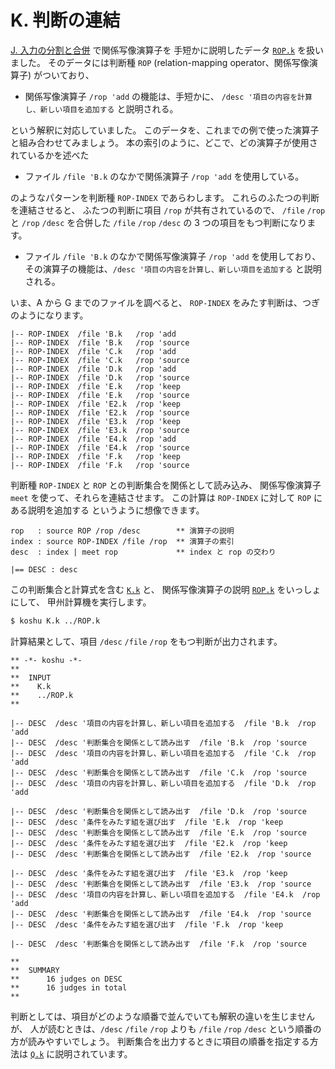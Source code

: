 # K. 判断の連結


[J. 入力の分割と合併][J] で関係写像演算子を
手短かに説明したデータ [`ROP.k`][ROP.k] を扱いました。
そのデータには判断種 `ROP` (relation-mapping operator、関係写像演算子)
がついており、

 - 関係写像演算子 `/rop 'add` の機能は、手短かに、
   `/desc '項目の内容を計算し、新しい項目を追加する` と説明される。

という解釈に対応していました。
このデータを、これまでの例で使った演算子と組み合わせてみましょう。
本の索引のように、どこで、どの演算子が使用されているかを述べた

 - ファイル `/file 'B.k` のなかで関係演算子
   `/rop 'add` を使用している。

のようなパターンを判断種 `ROP-INDEX` であらわします。
これらのふたつの判断を連結させると、
ふたつの判断に項目 `/rop` が共有されているので、
`/file` `/rop` と `/rop` `/desc` を合併した
`/file` `/rop` `/desc` の 3 つの項目をもつ判断になります。

 - ファイル `/file 'B.k` のなかで関係写像演算子 `/rop 'add` を使用しており、
   その演算子の機能は、`/desc '項目の内容を計算し、新しい項目を追加する`
   と説明される。

いま、A から G までのファイルを調べると、
`ROP-INDEX` をみたす判断は、つぎのようになります。

``` text
|-- ROP-INDEX  /file 'B.k   /rop 'add
|-- ROP-INDEX  /file 'B.k   /rop 'source
|-- ROP-INDEX  /file 'C.k   /rop 'add
|-- ROP-INDEX  /file 'C.k   /rop 'source
|-- ROP-INDEX  /file 'D.k   /rop 'add
|-- ROP-INDEX  /file 'D.k   /rop 'source
|-- ROP-INDEX  /file 'E.k   /rop 'keep
|-- ROP-INDEX  /file 'E.k   /rop 'source
|-- ROP-INDEX  /file 'E2.k  /rop 'keep
|-- ROP-INDEX  /file 'E2.k  /rop 'source
|-- ROP-INDEX  /file 'E3.k  /rop 'keep
|-- ROP-INDEX  /file 'E3.k  /rop 'source
|-- ROP-INDEX  /file 'E4.k  /rop 'add
|-- ROP-INDEX  /file 'E4.k  /rop 'source
|-- ROP-INDEX  /file 'F.k   /rop 'keep
|-- ROP-INDEX  /file 'F.k   /rop 'source
```

判断種 `ROP-INDEX` と `ROP` との判断集合を関係として読み込み、
関係写像演算子 `meet` を使って、それらを連結させます。
この計算は `ROP-INDEX` に対して `ROP` にある説明を追加する
というように想像できます。

``` text
rop   : source ROP /rop /desc        ** 演算子の説明
index : source ROP-INDEX /file /rop  ** 演算子の索引
desc  : index | meet rop             ** index と rop の交わり

|== DESC : desc
```

この判断集合と計算式を含む [`K.k`][K.k] と、
関係写像演算子の説明 [`ROP.k`][ROP.k] をいっしょにして、
甲州計算機を実行します。

``` sh
$ koshu K.k ../ROP.k
```

計算結果として、項目 `/desc` `/file` `/rop` をもつ判断が出力されます。

``` text
** -*- koshu -*-
**  
**  INPUT
**    K.k
**    ../ROP.k
**    

|-- DESC  /desc '項目の内容を計算し、新しい項目を追加する  /file 'B.k  /rop 'add
|-- DESC  /desc '判断集合を関係として読み出す  /file 'B.k  /rop 'source
|-- DESC  /desc '項目の内容を計算し、新しい項目を追加する  /file 'C.k  /rop 'add
|-- DESC  /desc '判断集合を関係として読み出す  /file 'C.k  /rop 'source
|-- DESC  /desc '項目の内容を計算し、新しい項目を追加する  /file 'D.k  /rop 'add

|-- DESC  /desc '判断集合を関係として読み出す  /file 'D.k  /rop 'source
|-- DESC  /desc '条件をみたす組を選び出す  /file 'E.k  /rop 'keep
|-- DESC  /desc '判断集合を関係として読み出す  /file 'E.k  /rop 'source
|-- DESC  /desc '条件をみたす組を選び出す  /file 'E2.k  /rop 'keep
|-- DESC  /desc '判断集合を関係として読み出す  /file 'E2.k  /rop 'source

|-- DESC  /desc '条件をみたす組を選び出す  /file 'E3.k  /rop 'keep
|-- DESC  /desc '判断集合を関係として読み出す  /file 'E3.k  /rop 'source
|-- DESC  /desc '項目の内容を計算し、新しい項目を追加する  /file 'E4.k  /rop 'add
|-- DESC  /desc '判断集合を関係として読み出す  /file 'E4.k  /rop 'source
|-- DESC  /desc '条件をみたす組を選び出す  /file 'F.k  /rop 'keep

|-- DESC  /desc '判断集合を関係として読み出す  /file 'F.k  /rop 'source

**  
**  SUMMARY
**      16 judges on DESC
**      16 judges in total
**
```

判断としては、項目がどのような順番で並んでいても解釈の違いを生じませんが、
人が読むときは、`/desc` `/file` `/rop` よりも
`/file` `/rop` `/desc` という順番の方が読みやすいでしょう。
判断集合を出力するときに項目の順番を指定する方法は
[`Q.k`][Q.k] に説明されています。


[J]:     ../J
[K.k]:   K.k
[Q.k]:   ../Q/Q.k
[ROP.k]: ../ROP.k

